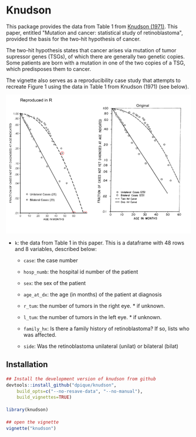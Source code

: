 # Knudson


This package provides the data from Table 1 from [Knudson (1971)](https://doi.org/10.1073/pnas.68.4.820). This paper, entitled "Mutation and cancer: statistical study of retinoblastoma", provided the basis for the two-hit hypothesis of cancer. 

The two-hit hypothesis states that cancer arises via mutation of tumor supressor genes (TSGs), of which there are generally two genetic copies. Some patients are born with a mutation in one of the two copies of a TSG, which predisposes them to cancer.

The vignette also serves as a reproducibility case study that attempts to recreate Figure 1 using the data in Table 1 from Knudson (1971) (see below). 


<img src="./vignettes/fig_orig_repro.png" width="600"/>

* `k`: the data from Table 1 in this paper. This is a dataframe with 48 rows and 8 variables, described below:
    
    * `case`: the case number

    * `hosp_numb`: the hospital id number of the patient

    * `sex`: the sex of the patient

    * `age_at_dx`: the age (in months) of the patient at diagnosis

    * `r_tum`: the number of tumors in the right eye. * if unknown.
    
    * `l_tum`:  the number of tumors in the left eye. * if unknown.
     
    * `family_hx`: Is there a family history of retinoblastoma? If so, lists who was affected.
    
    * `side`: Was the retinoblastoma unilateral (unilat) or bilateral (bilat)
    
  
## Installation

```R
## Install the development version of knudson from github
devtools::install_github("dpique/knudson",
    build_opts=c("--no-resave-data", "--no-manual"),
    build_vignettes=TRUE)

library(knudson)

## open the vignette
vignette("knudson")
```
